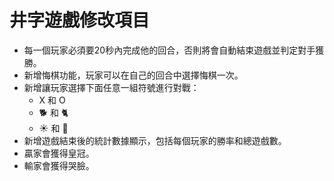 # 井字遊戲修改項目

- 每一個玩家必須要20秒內完成他的回合，否則將會自動結束遊戲並判定對手獲勝。
- 新增悔棋功能，玩家可以在自己的回合中選擇悔棋一次。
- 新增讓玩家選擇下面任意一組符號進行對戰：
  - X 和 O
  - 🐕 和 🐈
  - ☀️ 和 🌙
- 新增遊戲結束後的統計數據顯示，包括每個玩家的勝率和總遊戲數。
- 贏家會獲得皇冠。
- 輸家會獲得哭臉。
